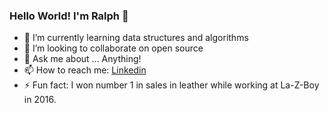 ### Hello World! I'm Ralph 👋
- 🔭 I’m currently learning data structures and algorithms
- 👯 I’m looking to collaborate on open source
- 💬 Ask me about ... Anything!
- 📫 How to reach me: [Linkedin](lhttps://www.linkedin.com/in/ralph-wright-engineer/)
- ⚡ Fun fact: I won number 1 in sales in leather while working at La-Z-Boy in 2016.
